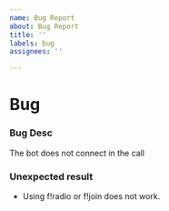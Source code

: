 ```yaml
---
name: Bug Report
about: Bug Report
title: ''
labels: bug
assignees: ''

---
```


# Bug
 ### Bug Desc
The bot does not connect in the call
### Unexpected result
  - Using f!radio or f!join does not work.
